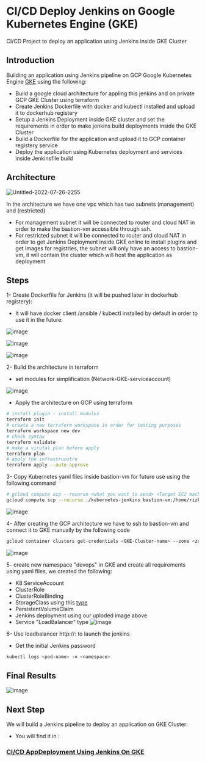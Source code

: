 # CI/CD Deploy Jenkins on Google Kubernetes Engine (GKE) 
CI/CD Project to deploy an application using Jenkins inside GKE Cluster

## Introduction
Building an application using Jenkins pipeline on GCP Google Kubernetes Engine [GKE](https://cloud.google.com/kubernetes-engine) using the following:

* Build a google cloud architecture for appling this jenkins and  on private GCP GKE Cluster using terraform 
* Create Jenkins Dockerfile with docker and kubectl installed and upload it to dockerhub registery
* Setup a Jenkins Deployment inside GKE cluster and set the requirements in order to make jenkins build deployments inside the GKE Cluster
* Build a Dockerfile for the application and upload it to GCP container registery service
* Deploy the application using Kubernetes deployment and services inside Jenkinsfile build 

## Architecture
![Untitled-2022-07-26-2255](https://user-images.githubusercontent.com/30655799/181225755-0e36d4d3-3c1f-46b7-9097-4c13aac53f80.png)

In the architecture we have one vpc which has two subnets (management) and (restricted)

* For management subnet it will be connected to router and cloud NAT in order to make the bastion-vm accessible through ssh.
* For restricted subnet it will be connected to router and cloud NAT in order to get Jenkins Deployment inside GKE online to install plugins and get images for registries, the subnet will only have an access to bastion-vm, it will contain the cluster which will host the application as deployment

## Steps
1- Create Dockerfile for Jenkins (it will be pushed later in dockerhub registery):
* It will have docker client /ansible / kubectl installed by default in order to use it in the future:

![image](https://user-images.githubusercontent.com/30655799/182191726-79ad2309-f041-4654-bde8-731dbad8131d.png)

![image](https://user-images.githubusercontent.com/30655799/182136240-96f707da-f0ef-4ee2-bdd6-efe2509b3aaf.png)

![image](https://user-images.githubusercontent.com/30655799/182135603-7514d65a-1f15-4626-8f08-82337250a22d.png)


2- Build the architecture in terraform 
* set modules for simplification (Network-GKE-serviceaccount)

![image](https://user-images.githubusercontent.com/30655799/181231026-eb751958-a26a-4d22-bbad-39b4f4cdcad6.png)

* Apply the architecture on GCP using terraform
```bash
# install plugin - install modules
terraform init
# create a new terraform workspace in order for testing purposes
terraform workspace new dev
# check syntax
terraform validate
# make a virutal plan before apply
terraform plan
# apply the infrastrucutre
terraform apply --auto-approve
```

3- Copy Kubernetes yaml files inside bastion-vm for future use using the following command
```bash
# gcloud compute scp --recurse <what you want to send> <Target EC2 machine>:<Destination inside EC2>
gcloud compute scp --recurse ./kubernetes-jenkins bastion-vm:/home/rizk
```
![image](https://user-images.githubusercontent.com/30655799/182141579-105f824b-da97-4208-8c03-d69f919e4139.png)

4- After creating the GCP architecture we have to ssh to bastion-vm and connect it to GKE manually by the following code

```bash
gcloud container clusters get-credentials <GKE-Cluster-name> --zone <zone> --project <project-id>
```
![image](https://user-images.githubusercontent.com/30655799/182139904-d95a783a-6a52-4df8-820f-8a7c78e97f60.png)

5- create new namespace "devops" in GKE and create all requirements using yaml files, we created the following:
  * K8 ServiceAccount
  * ClusterRole
  * ClusterRoleBinding
  * StorageClass using this  [type](https://kubernetes.io/docs/concepts/storage/storage-classes/#gce-pd)
  * PersistentVolumeClaim
  * Jenkins deployment using our uploded image above
  * Service "LoadBalancer" type
![image](https://user-images.githubusercontent.com/30655799/182142903-1adb5f7c-2569-46d2-a4f8-4d85cce5bcf4.png)

6- Use loadbalancer http://<external-ip>:<container-port> to launch the jenkins
  * Get the initial Jenkins password 
 ```bash
 kubectl logs <pod-name> -n <namespace> 
 ```
 
## Final Results
 ![image](https://user-images.githubusercontent.com/30655799/182148632-38440dcd-70fa-4138-8b70-6aa473f04bed.png)


## Next Step
 We will build a Jenkins pipeline to deploy an application on GKE Cluster:
 * You will find it in :
### [CI/CD AppDeployment Using Jenkins On GKE](https://github.com/AhmedRezk95/CI_CD_AppDeployUsingJenkinsOnGKE)
